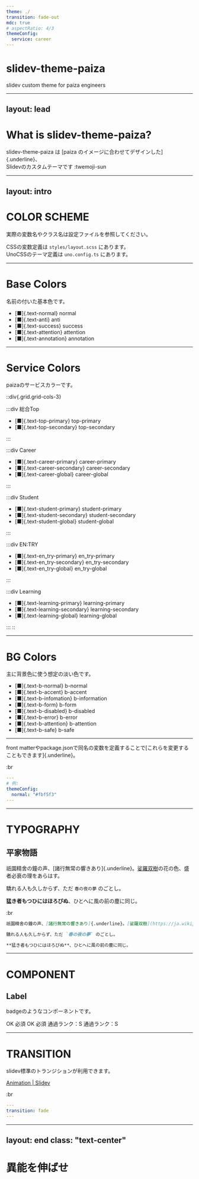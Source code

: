 ```yaml
---
theme: ./
transition: fade-out
mdc: true
# aspectRatio: 4/3
themeConfig:
  service: career
---
```


# slidev-theme-paiza

slidev custom theme for paiza engineers

---
layout: lead
---

# What is slidev-theme-paiza?

slidev-theme-paiza は [paiza のイメージに合わせてデザインした]{.underline}、  
Slidevのカスタムテーマです :twemoji-sun

---
layout: intro
---

# COLOR SCHEME

実際の変数名やクラス名は設定ファイルを参照してください。

CSSの変数定義は `styles/layout.scss` にあります。  
UnoCSSのテーマ定義は `uno.config.ts` にあります。

---

# Base Colors

名前の付いた基本色です。

- [■]{.text-normal} normal
- [■]{.text-anti} anti
- [■]{.text-success} success
- [■]{.text-attention} attention
- [■]{.text-annotation} annotation

---

# Service Colors

paizaのサービスカラーです。

::div{.grid.grid-cols-3}

:::div
総合Top

- [■]{.text-top-primary} top-primary
- [■]{.text-top-secondary} top-secondary

:::

:::div
Career

- [■]{.text-career-primary} career-primary
- [■]{.text-career-secondary} career-secondary
- [■]{.text-career-global} career-global

:::

:::div
Student

- [■]{.text-student-primary} student-primary
- [■]{.text-student-secondary} student-secondary
- [■]{.text-student-global} student-global

:::

:::div
EN:TRY

- [■]{.text-en_try-primary} en_try-primary
- [■]{.text-en_try-secondary} en_try-secondary
- [■]{.text-en_try-global} en_try-global

:::

:::div
Learning

- [■]{.text-learning-primary} learning-primary
- [■]{.text-learning-secondary} learning-secondary
- [■]{.text-learning-global} learning-global

:::
::

---

# BG Colors

主に背景色に使う想定の淡い色です。

- [■]{.text-b-normal} b-normal
- [■]{.text-b-accent} b-accent
- [■]{.text-b-infomation} b-information
- [■]{.text-b-form} b-form
- [■]{.text-b-disabled} b-disabled
- [■]{.text-b-error} b-error
- [■]{.text-b-attention} b-attention
- [■]{.text-b-safe} b-safe

---

<twemoji-light-bulb/> front matterやpackage.jsonで同名の変数を定義することで[これらを変更することもできます]{.underline}。

:br

```yaml
---
# 例:
themeConfig:
  normal: "#fbf5f3"
---
```

---

# TYPOGRAPHY

## 平家物語

祇園精舍の鐘の声、[諸行無常の響きあり]{.underline}。[娑羅双樹](https://ja.wikipedia.org/wiki/%E3%82%B5%E3%83%A9%E3%82%BD%E3%82%A6%E3%82%B8%E3%83%A5)の花の色、盛者必衰の理をあらはす。

驕れる人も久しからず、ただ `春の夜の夢` のごとし。

**猛き者もつひにはほろびぬ**、ひとへに風の前の塵に同じ。

:br

```markdown
祇園精舍の鐘の声、[諸行無常の響きあり]{.underline}。[娑羅双樹](https://ja.wikipedia.org/wiki/%E3%82%B5%E3%83%A9%E3%82%BD%E3%82%A6%E3%82%B8%E3%83%A5)の花の色、盛者必衰の理をあらはす。

驕れる人も久しからず、ただ `春の夜の夢` のごとし。

**猛き者もつひにはほろびぬ**、ひとへに風の前の塵に同じ。
```

---

# COMPONENT

## Label

badgeのようなコンポーネントです。

<Label>OK</Label>
<Label color="attention">必須</Label>
<Label :outline="false">OK</Label>
<Label color="attention" :outline="false">必須</Label>
<Label color="annotation" :outline="true">通過ランク：S</Label>
<Label color="annotation" :outline="false">通過ランク：S</Label>

---

# TRANSITION

<twemoji-light-bulb /> slidev標準のトランジションが利用できます。

[Animation | Slidev](https://sli.dev/guide/animations#slide-transitions)

:br

```yaml
---
transition: fade
---
```

---
layout: end
class: "text-center"
---

# 異能を伸ばせ

